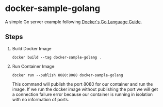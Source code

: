 # docker-sample-golang

A simple Go server example following [Docker's Go Language Guide](https://docs.docker.com/language/golang/).

## Steps
1. Build Docker Image 

   `docker build --tag docker-sample-golang .`
2. Run Container Image 

   `docker run --publish 8080:8080 docker-sample-golang`
   
   This command will publish the port 8080 for our container and run the image. If we run the docker image without publishing the port we will get a connection failure error because our container is running in isolation with no information of ports.

